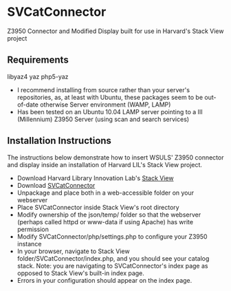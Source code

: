 # SVCatConnector

Z3950 Connector and Modified Display built for use in Harvard's Stack View project


## Requirements

libyaz4
yaz
php5-yaz
* I recommend installing from source rather than your server's repositories, as, at least with Ubuntu, these packages seem to be out-of-date otherwise
Server environment (WAMP, LAMP)
* Has been tested on an Ubuntu 10.04 LAMP server pointing to a III (Millennium) Z3950 Server (using scan and search services)


## Installation Instructions

The instructions below demonstrate how to insert WSULS' Z3950 connector and display inside an installation of Harvard LIL's Stack View project.

* Download Harvard Library Innovation Lab's [Stack View](https://github.com/harvard-lil/stackview)</a>
* Download [SVCatConnector](#)
* Unpackage and place both in a web-accessible folder on your webserver
* Place SVCatConnector inside Stack View's root directory
* Modify ownership of the json/temp/ folder so that the webserver (perhaps called httpd or www-data if using Apache) has write permission
* Modify SVCatConnector/php/settings.php to configure your Z3950 instance
* In your browser, navigate to Stack View folder/SVCatConnector/index.php, and you should see your catalog stack. Note: you are navigating to SVCatConnector's index page as opposed to Stack View's built-in index page.
* Errors in your configuration should appear on the index page.